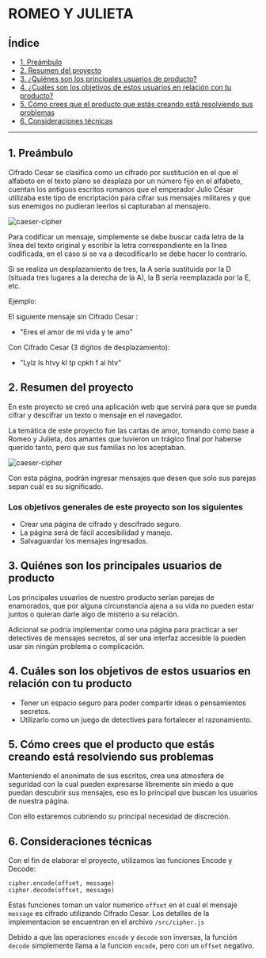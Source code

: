 # ROMEO Y JULIETA

## Índice

* [1. Preámbulo](#1-preámbulo)
* [2. Resumen del proyecto](#2-resumen-del-proyecto)
* [3. ¿Quiénes son los principales usuarios de producto?](#3-Quiénes-son-los-principales-usuarios-de-producto)
* [4. ¿Cuáles son los objetivos de estos usuarios en relación con tu producto?](#4-Cuáles-son-los-objetivos-de-estos-usuarios-en-relación-con-tu-producto)
* [5. Cómo crees que el producto que estás creando está resolviendo sus problemas](#5-Cómo-crees-que-el-producto-que-estás-creando-está-resolviendo-sus-problemas)
* [6. Consideraciones técnicas](#6-consideraciones-técnicas)


***

## 1. Preámbulo

Cifrado Cesar se clasifica como un cifrado por sustitución en el que el alfabeto en el texto plano se desplaza por un número fijo en el alfabeto, 
cuentan los antiguos escritos romanos que el emperador Julio César utilizaba este tipo de encriptación para cifrar sus mensajes militares y que 
sus enemigos no pudieran leerlos si capturaban al mensajero.

![caeser-cipher](https://encrypted-tbn0.gstatic.com/images?q=tbn:ANd9GcQQBuqkRDlS4vNN4bMPQk7KrxuF7fxsy6fpbTraUXh92iZZHeQXkdKk5sS2f62muCu-cnw&usqp=CAU)

Para codificar un mensaje, simplemente se debe buscar cada letra de la línea del texto original y escribir la letra correspondiente en la línea codificada, 
en el caso si se va a decodificarlo se debe hacer lo contrario.

Si se realiza un desplazamiento de tres, la A sería sustituida por la D (situada tres lugares a la derecha de la A), la B sería reemplazada por la E, etc.

Ejemplo: 

El siguiente mensaje sin Cifrado Cesar : 
-  "Eres el amor de mi vida y te amo"

Con Cifrado Cesar (3 digitos de desplazamiento):
- "Lylz ls htvy kl tp cpkh f al htv"

## 2. Resumen del proyecto

En este proyecto se creó una aplicación web que servirá para que se pueda cifrar y descifrar un texto o mensaje en el navegador.

La temática de este proyecto fue las cartas de amor, tomando como base a Romeo y Julieta, dos
amantes que tuvieron un trágico final por haberse querido tanto, pero que sus familias no los aceptaban.

![caeser-cipher](https://upload.wikimedia.org/wikipedia/commons/a/a3/DickseeRomeoandJuliet.jpg)

Con esta página, podrán ingresar mensajes que desen que solo sus parejas sepan cuál es su significado.

### Los objetivos generales de este proyecto son los siguientes

* Crear una página de cifrado y descifrado seguro.
* La página será de fácil accesibilidad y manejo.
* Salvaguardar los mensajes ingresados.

## 3. Quiénes son los principales usuarios de producto

Los principales usuarios de nuestro producto serían parejas de enamorados, que por alguna circunstancia ajena a su vida no pueden estar juntos o quieran darle algo de misterio a su relación.

Adicional se podría implementar como una página para practicar a ser detectives de mensajes secretos, al ser una interfaz accesible la pueden usar sin ningún problema o complicación. 

## 4. Cuáles son los objetivos de estos usuarios en relación con tu producto
* Tener un espacio seguro para poder compartir ideas o pensamientos secretos.
* Utilizarlo como un juego de detectives para fortalecer el razonamiento.

## 5. Cómo crees que el producto que estás creando está resolviendo sus problemas

Manteniendo el anonimato de sus escritos, crea una atmosfera de seguridad con la cual pueden expresarse libremente sin miedo a que puedan descubrir sus mensajes, eso es lo principal que buscan los usuarios de nuestra página.

Con ello estaremos cubriendo su principal necesidad de discreción.

## 6. Consideraciones técnicas

Con el fin de elaborar el proyecto, utilizamos las funciones Encode y Decode:

```
cipher.encode(offset, message)
cipher.decode(offset, message)
```

Estas funciones toman un valor numerico `offset` en el cual el mensaje `message` es cifrado utilizando Cifrado Cesar. Los detalles de la implementacion se encuentran en el archivo `/src/cipher.js`

Debido a que las operaciones `encode` y `decode` son inversas, la función `decode` simplemente llama a la funcion `encode`, pero con un `offset` negativo.